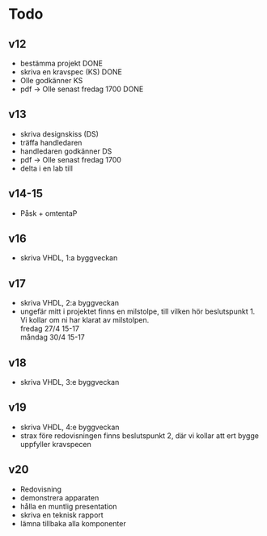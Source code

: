 ﻿
Todo
====

## v12
- bestämma projekt
  DONE
- skriva en kravspec (KS)
  DONE
- Olle godkänner KS
- pdf -> Olle senast fredag 1700
  DONE

## v13
- skriva designskiss (DS)
- träffa handledaren
- handledaren godkänner DS
- pdf -> Olle senast fredag 1700
- delta i en lab till

## v14-15
- Påsk + omtentaP

## v16
- skriva VHDL, 1:a byggveckan

## v17
- skriva VHDL, 2:a byggveckan
- ungefär mitt i projektet finns en milstolpe, till vilken hör beslutspunkt 1. Vi kollar om ni har klarat av milstolpen.  
  fredag 27/4 15-17  
  måndag 30/4 15-17

## v18
- skriva VHDL, 3:e byggveckan

## v19
- skriva VHDL, 4:e byggveckan
- strax före redovisningen finns beslutspunkt 2, där vi kollar att ert bygge uppfyller kravspecen

## v20
- Redovisning
- demonstrera apparaten
- hålla en muntlig presentation
- skriva en teknisk rapport
- lämna tillbaka alla komponenter

